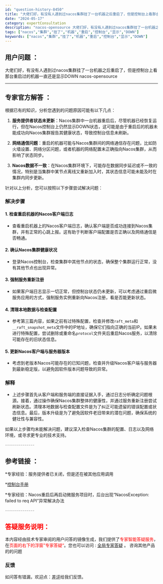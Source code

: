 ```yaml
---
id: "question-history-8450"
title: "大佬们好，有没有人遇到过nacos集群挂了一台机器之后重启了，但是控制台上看那台重启过的机器一直还是显示DOWN nacos-opensource"
date: "2024-05-17"
category: expertConsultation
description: "nacos-opensource 大佬们好，有没有人遇到过nacos集群挂了一台机器之后重启了，但是控制台上看那台重启过的机器一直还是显示DOWN"
tags: ["nacos","集群","挂了","机器","重启","控制台","显示","DOWN"]
keywords: ["nacos","集群","挂了","机器","重启","控制台","显示","DOWN"]
---
```


## 用户问题 ： 
 大佬们好，有没有人遇到过nacos集群挂了一台机器之后重启了，但是控制台上看那台重启过的机器一直还是显示DOWN nacos-opensource 

---------------
## 专家官方解答 ：

根据已有的知识，分析您遇到的问题原因可能有以下几点：

1. **服务提供者状态未更新**：Nacos集群中一台机器重启后，尽管机器已经恢复运行，但在Nacos控制台上仍然显示DOWN状态，这可能是由于重启后的机器未能成功向Nacos集群报告其健康状态，导致控制台信息未刷新。

2. **网络通信问题**：重启的机器可能与Nacos集群间的网络通信存在问题，比如防火墙设置、网络分区问题，或者机器的网络配置未正确指向Nacos集群，从而影响了状态同步。

3. **Nacos数据不一致**：在Nacos集群环境下，可能存在数据同步延迟或不一致的情况，特别是当集群中某节点离线又重新加入时，其状态信息可能未能及时在集群内同步更新。

针对以上分析，您可以按照以下步骤尝试解决问题：

### 解决步骤

#### 1. 检查重启机器的Nacos客户端日志
- 查看重启机器上的Nacos客户端日志，确认客户端是否成功连接到Nacos集群，并有正常的心跳上报。这有助于判断客户端配置是否正确以及网络通信是否畅通。

#### 2. 确认Nacos集群健康状况
- 登录Nacos控制台，检查集群中其他节点的状态，确保整个集群运行正常，没有其他节点也出现异常。

#### 3. 强制服务重新注册
- 如果客户端日志显示一切正常，但控制台状态仍未更新，可以考虑通过重启微服务应用的方式，强制服务实例重新向Nacos注册，看是否能更新状态。

#### 4. 清理本地数据与检查配置
- 参考第三篇内容，如果之前有过特殊配置，检查并修改`raft_meta`和`__raft_snapshot_meta`文件中的IP地址，确保它们指向正确的当前IP。如果未进行特殊配置，尝试删除或重命名`protocol`文件夹后重启Nacos服务，以清除可能存在的旧状态信息。

#### 5. 更新Nacos客户端与服务器版本
- 考虑到老版本Nacos可能存在的已知问题，检查并升级Nacos客户端与服务器到最新稳定版，以避免因软件版本问题导致的异常。

### 解释
- 上述步骤首先从客户端和服务端的直接证据入手，通过日志分析确定问题根源。接着，通过操作确保Nacos集群整体的健康性，并通过服务重新注册尝试刷新状态。清理本地数据与检查配置文件是为了纠正可能遗留的错误配置或状态信息。最后，版本升级是为了避免因软件老旧带来的潜在问题，确保系统的健壮性与兼容性。

如果以上步骤均未能解决问题，建议深入检查Nacos集群的配置、日志以及网络环境，或寻求更专业的技术支持。


<font color="#949494">---------------</font> 


## 参考链接 ：

*专家经验：服务提供者已关闭，但是还在被其他应用调用 
 
 *[控制台手册](https://nacos.io/docs/latest/guide/admin/console-guide)
 
 *专家经验：Nacos重启后再启动微服务项目时，后台出现“NacosException: failed to req API”异常解决办法 


 <font color="#949494">---------------</font> 
 


## <font color="#FF0000">答疑服务说明：</font> 

本内容经由技术专家审阅的用户问答的镜像生成，我们提供了<font color="#FF0000">专家智能答疑服务</font>，在<font color="#FF0000">页面的右下的浮窗”专家答疑“</font>。您也可以访问 : [全局专家答疑](https://opensource.alibaba.com/chatBot) 。 咨询其他产品的的问题

### 反馈
如问答有错漏，欢迎点：[差评](https://ai.nacos.io/user/feedbackByEnhancerGradePOJOID?enhancerGradePOJOId=13667)给我们反馈。
